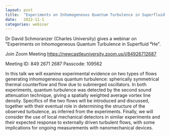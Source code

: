 ```yaml
---
layout: post
title:  "Experiments on Inhomogeneous Quantum Turbulence in Superfluid ⁴He"
date:   2022-11-1
categories: webinar
---
```

Dr David Schmoranzer (Charles University) gives a webinar on "Experiments on Inhomogeneous Quantum Turbulence in Superfluid ⁴He".

Join Zoom Meeting
https://newcastleuniversity.zoom.us/j/84926712687

Meeting ID: 849 2671 2687
Passcode: 109562


In this talk we will examine experimental evidence on two types of flows generating inhomogeneous quantum turbulence: spherically symmetrical thermal counterflow and flow due to submerged oscillators. In both experiments, quantum turbulence was detected by the second sound attenuation technique, giving a spatially weighted average vortex line density. Specifics of the two flows will be introduced and discussed, together with their eventual role in determining the structure of the observed turbulence, as inferred from the experiments. Finally, we will consider the use of local mechanical detectors in similar experiments and their expected response to externally driven turbulent flows, with some implications for ongoing measurements with nanomechanical devices. 




